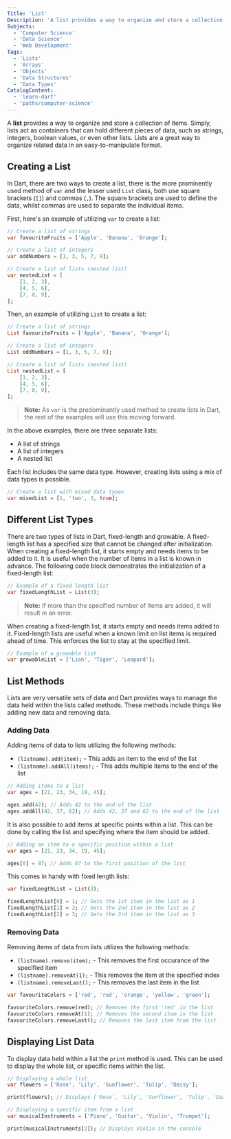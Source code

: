 ```yaml
---
Title: 'List'
Description: 'A list provides a way to organize and store a collection of items.'
Subjects:
  - 'Computer Science'
  - 'Data Science'
  - 'Web Development'
Tags:
  - 'Lists'
  - 'Arrays'
  - 'Objects'
  - 'Data Structures'
  - 'Data Types'
CatalogContent:
  - 'learn-dart'
  - 'paths/computer-science'
---
```


A **list** provides a way to organize and store a collection of items. Simply, lists act as containers that can hold different pieces of data, such as strings, integers, boolean values, or even other lists. Lists are a great way to organize related data in an easy-to-manipulate format.
<!-- I think will be worth linking to other docs pages like 'strings' when they have been completed/submitted. -->

## Creating a List

In Dart, there are two ways to create a list, there is the more prominently used method of `var` and the lesser used `List` class, both use square brackets (`[]`) and commas (`,`). The square brackets are used to define the data, whilst commas are used to separate the individual items.

First, here's an example of utilizing `var` to create a list:

```dart
// Create a list of strings
var favouriteFruits = ['Apple', 'Banana', 'Orange'];

// Create a list of integers
var oddNumbers = [1, 3, 5, 7, 9];

// Create a list of lists (nested list)
var nestedList = [
    [1, 2, 3],
    [4, 5, 6],
    [7, 8, 9],
];
```

Then, an example of utilizing `List` to create a list:
```dart
// Create a list of strings
List favouriteFruits = ['Apple', 'Banana', 'Orange'];

// Create a list of integers
List oddNumbers = [1, 3, 5, 7, 9];

// Create a list of lists (nested list)
List nestedList = [
    [1, 2, 3],
    [4, 5, 6],
    [7, 8, 9],
];
```

>**Note:** As `var` is the predominantly used method to create lists in Dart, the rest of the examples will use this moving forward.

In the above examples, there are three separate lists:
- A list of strings
- A list of integers
- A nested list

Each list includes the same data type. However, creating lists using a mix of data types is possible.

```dart
// Create a list with mixed data types
var mixedList = [1, 'two', 3, true];
```

## Different List Types

There are two types of lists in Dart, fixed-length and growable. A fixed-length list has a specified size that cannot be changed after initialization. When creating a fixed-length list, it starts empty and needs items to be added to it. It is useful when the number of items in a list is known in advance. The following code block demonstrates the initialization of a fixed-length list:

```dart
// Example of a fixed length list
var fixedLengthList = List(3);
```

>**Note:** If more than the specified number of items are added, it will result in an error.

When creating a fixed-length list, it starts empty and needs items added to it. Fixed-length lists are useful when a known limit on list items is required ahead of time. This enforces the list to stay at the specified limit.

```dart
// Example of a growable list
var growableList = ['Lion', 'Tiger', 'Leopard'];
```

## List Methods

Lists are very versatile sets of data and Dart provides ways to manage the data held within the lists called methods. These methods include things like adding new data and removing data.

### Adding Data

Adding items of data to lists utilizing the following methods:
- `(listname).add(item);` - This adds an item to the end of the list
- `(listname).addAll(items);` - This adds multiple items to the end of the list

```dart
// Adding items to a list
var ages = [21, 23, 34, 19, 45];

ages.add(42); // Adds 42 to the end of the list
ages.addAll(42, 37, 62); // Adds 42, 37 and 62 to the end of the list
```

It is also possible to add items at specific points within a list. This can be done by calling the list and specifying where the item should be added.

```dart
// Adding an item to a specific position within a list
var ages = [21, 23, 34, 19, 45];

ages[0] = 87; // Adds 87 to the first position of the list
```
This comes in handy with fixed length lists:

```dart
var fixedLengthList = List(3);

fixedLengthList[0] = 1; // Sets the 1st item in the list as 1
fixedLengthList[1] = 2; // Sets the 2nd item in the list as 2
fixedLengthList[2] = 3; // Sets the 3rd item in the list as 3
```

### Removing Data

Removing items of data from lists utilizes the following methods:
- `(listname).remove(item);` - This removes the first occurance of the specified item
- `(listname).removeAt(1);` - This removes the item at the specified index
- `(listname).removeLast();` - This removes the last item in the list

```dart
var favouriteColors = ['red', 'red', 'orange', 'yellow', 'green'];

favouriteColors.remove(red); // Removes the first 'red' in the list
favouriteColors.removeAt(1); // Removes the second item in the list
favouriteColors.removeLast(); // Removes the last item from the list
```

## Displaying List Data
To display data held within a list the `print` method is used. This can be used to display the whole list, or specific items within the list.

```dart
// Displaying a whole list
var flowers = ['Rose', 'Lily', 'Sunflower', 'Tulip', 'Daisy'];

print(flowers); // Displays ['Rose', 'Lily', 'Sunflower', 'Tulip', 'Daisy'] in the console.

// Displaying a specific item from a list
var musicalInstruments = ['Piano', 'Guitar', 'Violin', 'Trumpet'];

print(musicalInstruments[2]); // Displays Violin in the console
```
